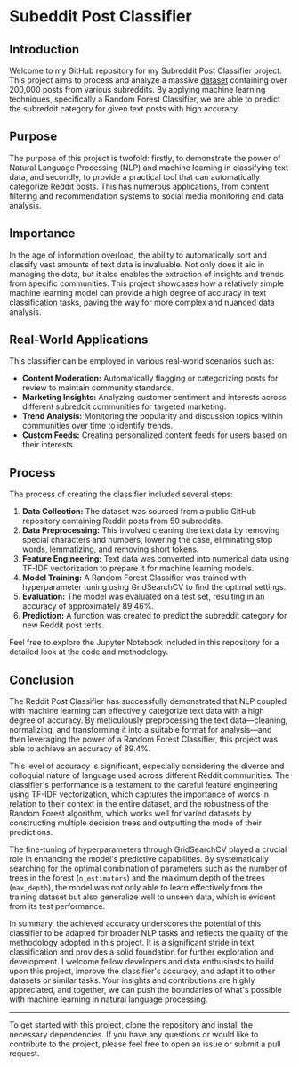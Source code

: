 # Subeddit Post Classifier

## Introduction

Welcome to my GitHub repository for my Subreddit Post Classifier project. This project aims to process and analyze a massive [dataset](https://github.com/linanqiu/reddit-dataset) containing over 200,000 posts from various subreddits. By applying machine learning techniques, specifically a Random Forest Classifier, we are able to predict the subreddit category for given text posts with high accuracy. 

## Purpose

The purpose of this project is twofold: firstly, to demonstrate the power of Natural Language Processing (NLP) and machine learning in classifying text data, and secondly, to provide a practical tool that can automatically categorize Reddit posts. This has numerous applications, from content filtering and recommendation systems to social media monitoring and data analysis.

## Importance

In the age of information overload, the ability to automatically sort and classify vast amounts of text data is invaluable. Not only does it aid in managing the data, but it also enables the extraction of insights and trends from specific communities. This project showcases how a relatively simple machine learning model can provide a high degree of accuracy in text classification tasks, paving the way for more complex and nuanced data analysis.

## Real-World Applications

This classifier can be employed in various real-world scenarios such as:

- **Content Moderation:** Automatically flagging or categorizing posts for review to maintain community standards.
- **Marketing Insights:** Analyzing customer sentiment and interests across different subreddit communities for targeted marketing.
- **Trend Analysis:** Monitoring the popularity and discussion topics within communities over time to identify trends.
- **Custom Feeds:** Creating personalized content feeds for users based on their interests.

## Process

The process of creating the classifier included several steps:

1. **Data Collection:** The dataset was sourced from a public GitHub repository containing Reddit posts from 50 subreddits.
2. **Data Preprocessing:** This involved cleaning the text data by removing special characters and numbers, lowering the case, eliminating stop words, lemmatizing, and removing short tokens.
3. **Feature Engineering:** Text data was converted into numerical data using TF-IDF vectorization to prepare it for machine learning models.
4. **Model Training:** A Random Forest Classifier was trained with hyperparameter tuning using GridSearchCV to find the optimal settings.
5. **Evaluation:** The model was evaluated on a test set, resulting in an accuracy of approximately 89.46%.
6. **Prediction:** A function was created to predict the subreddit category for new Reddit post texts.

Feel free to explore the Jupyter Notebook included in this repository for a detailed look at the code and methodology.

## Conclusion

The Reddit Post Classifier has successfully demonstrated that NLP coupled with machine learning can effectively categorize text data with a high degree of accuracy. By meticulously preprocessing the text data—cleaning, normalizing, and transforming it into a suitable format for analysis—and then leveraging the power of a Random Forest Classifier, this project was able to achieve an accuracy of 89.4%.

This level of accuracy is significant, especially considering the diverse and colloquial nature of language used across different Reddit communities. The classifier's performance is a testament to the careful feature engineering using TF-IDF vectorization, which captures the importance of words in relation to their context in the entire dataset, and the robustness of the Random Forest algorithm, which works well for varied datasets by constructing multiple decision trees and outputting the mode of their predictions.

The fine-tuning of hyperparameters through GridSearchCV played a crucial role in enhancing the model's predictive capabilities. By systematically searching for the optimal combination of parameters such as the number of trees in the forest (`n_estimators`) and the maximum depth of the trees (`max_depth`), the model was not only able to learn effectively from the training dataset but also generalize well to unseen data, which is evident from its test performance.

In summary, the achieved accuracy underscores the potential of this classifier to be adapted for broader NLP tasks and reflects the quality of the methodology adopted in this project. It is a significant stride in text classification and provides a solid foundation for further exploration and development. I welcome fellow developers and data enthusiasts to build upon this project, improve the classifier's accuracy, and adapt it to other datasets or similar tasks. Your insights and contributions are highly appreciated, and together, we can push the boundaries of what's possible with machine learning in natural language processing.

---

To get started with this project, clone the repository and install the necessary dependencies. If you have any questions or would like to contribute to the project, please feel free to open an issue or submit a pull request.

